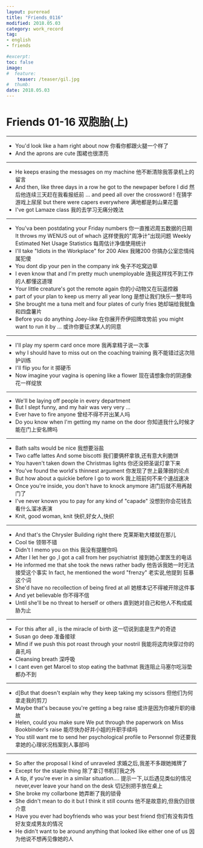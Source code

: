 ```yaml
---
layout: pureread
title: "Friends_0116"
modified: 2018.05.03
category: work_record
tag:
- english
- friends

#excerpt:
toc: false
image:
#  feature:
    teaser: /teaser/gil.jpg
#  thumb:
date: 2018.05.03
---
```

# Friends 01-16 双胞胎(上)

----------

- You'd look like a ham right about now 你看你都跟火腿一个样了
- And the aprons are cute 围裙也很漂亮

---
- He keeps erasing the messages on my machine 他不断清除我答录机上的留言
- And then, like three days in a row he got to the newpaper before I did 然后他连续三天赶在我看报纸前 ... and peed all over the crossword ! 在猜字游戏上尿尿 but there were capers everywhere 满地都是刺山果花蕾
- I've got Lamaze class 我的去学习无痛分娩法

-----
- You'va been postdating your Friday numbers 你一直推迟周五数据的日期 It throws my WENUS out of whach 这样使我的"周净计"出现问题 Weekly Estimated Net Usage Statistics 每周估计净值使用统计
- I'll take "Idiots in the Workplace" for 200 Alex 我赌200 你搞办公室恋情纯属犯傻
- You dont dip your pen in the company ink 兔子不吃窝边草
- I even know that and I'm pretty much unemployable 连我这样找不到工作的人都懂这道理
- Your little creature's got the remote again 你的小动物又在玩遥控器
- part of your plan to keep us merry all year long 是想让我们快乐一整年吗
- She brought me a tuna melt and four plates of curly fries 她却端给我鱿鱼和四盘薯片
- Before you do anything Joey-like 在你展开乔伊招牌攻势前 you might want to run it by ... 或许你要征求某人的同意

-----
- I'll play my sperm card once more 我再拿精子说一次事
- why I should have to miss out on the coaching training 我不能错过这次陪护训练
- I'll flip you for it 掷硬币
- Now imagine your vagina is opening like a flower 现在请想象你的阴道像花一样绽放 

------
- We'll be laying off people in every department
- But I slept funny, and my hair was very very ... 
- Ever have to fire anyone 曾经不得不开出某人吗
- Do you know when I'm getting my name on the door 你知道我什么时候才能在门上安名牌吗

-----
- Bath salts would be nice 我想要浴盐
- Two caffe lattes And some biscotti 我们要俩杯拿铁,还有意大利脆饼
- You haven't taken down the Christmas lights 你还没把圣诞灯拿下来
- You've found the world's thinnest argument 你发现了世上最薄弱的论点
- But how about a quickie before I go to work 我上班前何不来个速战速决
- Once you're inside, you don't have to knock anymore 进门后就不用再敲门了
- I've never known you to pay for any kind of "capade" 没想到你会花钱去看什么溜冰表演
- Knit, good woman, knit 快织,好女人,快织

-----
- And that's the Chrysler Building right there 克莱斯勒大楼就在那儿
- Cool tie 领带不错
- Didn't I memo you on this 我没有提醒你吗
- After I let her go ,I got a call from her psychiatrist 接到她心里医生的电话
- He informed me that she took the news rather badly 他告诉我她一时无法接受这个事实 In fact, he mentioned the word "frenzy" 老实说,他提到 狂暴 这个词
- She'd have no recollection of being fired at all 她根本记不得被开除这件事
- And yet believable 你不得不信
- Until she'll be no threat to herself or others 直到她对自己和他人不构成威胁为止

-------
- For this after all , is the miracle of birth 这一切说到底是生产的奇迹
- Susan go deep 准备接球
- MInd if we push this pot roast through your nostril 我能将这肉块穿过你的鼻孔吗
- Cleansing breath 深呼吸
- I cant even get Marcel to stop eating the bathmat 我连阻止马塞尔吃浴垫都办不到

------
- d]But that doesn't explain why they keep taking my scissors 但他们为何拿走我的剪刀
- Maybe that's because you're getting a beg raise 或许是因为你被升职的缘故
- Helen, could you make sure We put through the paperwork on Miss Bookbinder's raise 能尽快办好并小姐的升职手续吗
- You still want me to send her psychological profile to Personnel 你还要我拿她的心理状况档案到人事部吗

----
- So after the proposal I kind of unraveled 求婚之后,我差不多跟她摊牌了
- Except for the staple thing 除了拿订书机钉我之外
- A tip, if you're ever in a similar situation.... 提示一下,以后遇见类似的情况 never,ever leave your hand on the desk 切记别把手放在桌上
- She broke my collarbone 她弄断了我的锁骨
- She didn't mean to do it but I think it still counts 他不是故意的,但我仍旧很介意
- Have you ever had boyfriends who was your best friend 你们有没有异性好友变成男友的情况
- He didn't want to be around anything that looked like either one of us 因为他说不想再见像她的人

